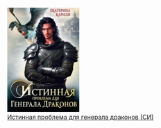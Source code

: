 ![](Истинная%20проблема%20для%20генерала%20драконов%20(СИ).jpg)  
[Истинная проблема для генерала драконов (СИ)](Истинная%20проблема%20для%20генерала%20драконов%20(СИ).md)
